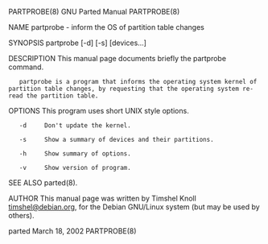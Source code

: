 PARTPROBE(8)                                                                                  GNU Parted Manual                                                                                  PARTPROBE(8)



NAME
       partprobe - inform the OS of partition table changes

SYNOPSIS
       partprobe [-d] [-s] [devices...]

DESCRIPTION
       This manual page documents briefly the partprobe command.

       partprobe is a program that informs the operating system kernel of partition table changes, by requesting that the operating system re-read the partition table.

OPTIONS
       This program uses short UNIX style options.

       -d     Don't update the kernel.

       -s     Show a summary of devices and their partitions.

       -h     Show summary of options.

       -v     Show version of program.

SEE ALSO
       parted(8).

AUTHOR
       This manual page was written by Timshel Knoll <timshel@debian.org>, for the Debian GNU/Linux system (but may be used by others).



parted                                                                                          March 18, 2002                                                                                   PARTPROBE(8)
